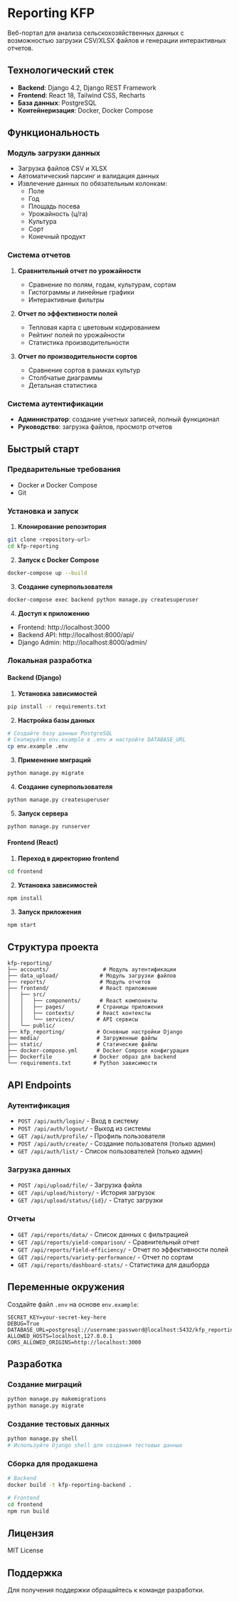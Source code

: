 # Reporting KFP

Веб-портал для анализа сельскохозяйственных данных с возможностью загрузки CSV/XLSX файлов и генерации интерактивных отчетов.

## Технологический стек

- **Backend**: Django 4.2, Django REST Framework
- **Frontend**: React 18, Tailwind CSS, Recharts
- **База данных**: PostgreSQL
- **Контейнеризация**: Docker, Docker Compose

## Функциональность

### Модуль загрузки данных
- Загрузка файлов CSV и XLSX
- Автоматический парсинг и валидация данных
- Извлечение данных по обязательным колонкам:
  - Поле
  - Год
  - Площадь посева
  - Урожайность (ц/га)
  - Культура
  - Сорт
  - Конечный продукт

### Система отчетов
1. **Сравнительный отчет по урожайности**
   - Сравнение по полям, годам, культурам, сортам
   - Гистограммы и линейные графики
   - Интерактивные фильтры

2. **Отчет по эффективности полей**
   - Тепловая карта с цветовым кодированием
   - Рейтинг полей по урожайности
   - Статистика производительности

3. **Отчет по производительности сортов**
   - Сравнение сортов в рамках культур
   - Столбчатые диаграммы
   - Детальная статистика

### Система аутентификации
- **Администратор**: создание учетных записей, полный функционал
- **Руководство**: загрузка файлов, просмотр отчетов

## Быстрый старт

### Предварительные требования
- Docker и Docker Compose
- Git

### Установка и запуск

1. **Клонирование репозитория**
```bash
git clone <repository-url>
cd kfp-reporting
```

2. **Запуск с Docker Compose**
```bash
docker-compose up --build
```

3. **Создание суперпользователя**
```bash
docker-compose exec backend python manage.py createsuperuser
```

4. **Доступ к приложению**
- Frontend: http://localhost:3000
- Backend API: http://localhost:8000/api/
- Django Admin: http://localhost:8000/admin/

### Локальная разработка

#### Backend (Django)

1. **Установка зависимостей**
```bash
pip install -r requirements.txt
```

2. **Настройка базы данных**
```bash
# Создайте базу данных PostgreSQL
# Скопируйте env.example в .env и настройте DATABASE_URL
cp env.example .env
```

3. **Применение миграций**
```bash
python manage.py migrate
```

4. **Создание суперпользователя**
```bash
python manage.py createsuperuser
```

5. **Запуск сервера**
```bash
python manage.py runserver
```

#### Frontend (React)

1. **Переход в директорию frontend**
```bash
cd frontend
```

2. **Установка зависимостей**
```bash
npm install
```

3. **Запуск приложения**
```bash
npm start
```

## Структура проекта

```
kfp-reporting/
├── accounts/                 # Модуль аутентификации
├── data_upload/             # Модуль загрузки файлов
├── reports/                 # Модуль отчетов
├── frontend/                # React приложение
│   ├── src/
│   │   ├── components/      # React компоненты
│   │   ├── pages/          # Страницы приложения
│   │   ├── contexts/       # React контексты
│   │   └── services/       # API сервисы
│   └── public/
├── kfp_reporting/          # Основные настройки Django
├── media/                  # Загруженные файлы
├── static/                 # Статические файлы
├── docker-compose.yml      # Docker Compose конфигурация
├── Dockerfile             # Docker образ для backend
└── requirements.txt       # Python зависимости
```

## API Endpoints

### Аутентификация
- `POST /api/auth/login/` - Вход в систему
- `POST /api/auth/logout/` - Выход из системы
- `GET /api/auth/profile/` - Профиль пользователя
- `POST /api/auth/create/` - Создание пользователя (только админ)
- `GET /api/auth/list/` - Список пользователей (только админ)

### Загрузка данных
- `POST /api/upload/file/` - Загрузка файла
- `GET /api/upload/history/` - История загрузок
- `GET /api/upload/status/{id}/` - Статус загрузки

### Отчеты
- `GET /api/reports/data/` - Список данных с фильтрацией
- `GET /api/reports/yield-comparison/` - Сравнительный отчет
- `GET /api/reports/field-efficiency/` - Отчет по эффективности полей
- `GET /api/reports/variety-performance/` - Отчет по сортам
- `GET /api/reports/dashboard-stats/` - Статистика для дашборда

## Переменные окружения

Создайте файл `.env` на основе `env.example`:

```env
SECRET_KEY=your-secret-key-here
DEBUG=True
DATABASE_URL=postgresql://username:password@localhost:5432/kfp_reporting
ALLOWED_HOSTS=localhost,127.0.0.1
CORS_ALLOWED_ORIGINS=http://localhost:3000
```

## Разработка

### Создание миграций
```bash
python manage.py makemigrations
python manage.py migrate
```

### Создание тестовых данных
```bash
python manage.py shell
# Используйте Django shell для создания тестовых данных
```

### Сборка для продакшена
```bash
# Backend
docker build -t kfp-reporting-backend .

# Frontend
cd frontend
npm run build
```

## Лицензия

MIT License

## Поддержка

Для получения поддержки обращайтесь к команде разработки.

